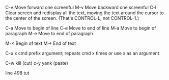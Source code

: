 C-v	Move forward one screenful
M-v	Move backward one screenful
C-l	Clear screen and redisplay all the text,
	 moving the text around the cursor
	 to the center of the screen.
	 (That's CONTROL-L, not CONTROL-1.)

C-a	 Move to begin of line
C-e	 Move to end of line
M-a	 Move to begin of paragraph
M-e	 Move to end of paragraph

M-<	 Begin of text
M->	 End of text

C-u x cmd prefix argument; repeats cmd x times or use x as an argument

C-w   	  kill (cut)
c-y	  yank (paste)

line 498 tut